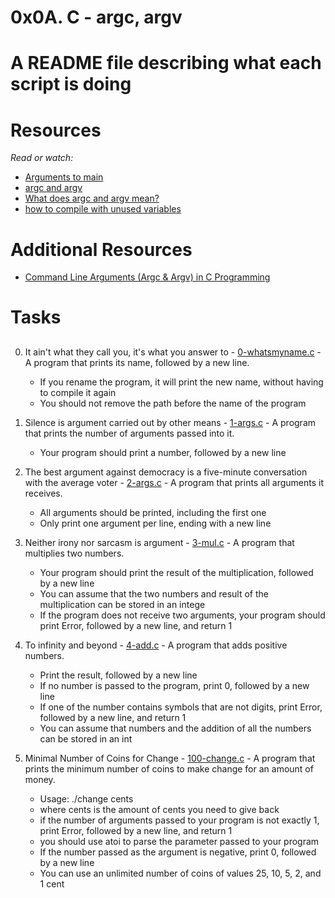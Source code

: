 # 0x0A. C - argc, argv

# A README file describing what each script is doing
##

# Resources
_Read or watch:_

 * [Arguments to main](https://publications.gbdirect.co.uk//c_book/chapter10/arguments_to_main.html)
 * [argc and argv](http://crasseux.com/books/ctutorial/argc-and-argv.html)
 * [What does argc and argv mean?](https://www.youtube.com/watch?v=aP1ijjeZc24)
 * [how to compile with unused variables](https://www.google.com/webhp?q=unused+variable+C)
 ##
 # Additional Resources
 * [Command Line Arguments (Argc & Argv) in C Programming](https://www.youtube.com/watch?v=iFMrxVWiTUs)
##
# Tasks
##
0. It ain't what they call you, it's what you answer to - [0-whatsmyname.c](./0-whatsmyname.c) - A program that prints its name, followed by a new line.
	* If you rename the program, it will print the new name, without having to compile it again
	* You should not remove the path before the name of the program

1. Silence is argument carried out by other means - [1-args.c](./1-args.c) - A program that prints the number of arguments passed into it.
	* Your program should print a number, followed by a new line

2. The best argument against democracy is a five-minute conversation with the average voter - [2-args.c](./2-args.c) - A program that prints all arguments it receives.
	* All arguments should be printed, including the first one
	* Only print one argument per line, ending with a new line

3. Neither irony nor sarcasm is argument - [3-mul.c](./3-mul.c) - A program that multiplies two numbers.
	* Your program should print the result of the multiplication, followed by a new line
	* You can assume that the two numbers and result of the multiplication can be stored in an intege
	* If the program does not receive two arguments, your program should print Error, followed by a new line, and return 1

4. To infinity and beyond - [4-add.c](./4-add.c) - A program that adds positive numbers.
	* Print the result, followed by a new line
	* If no number is passed to the program, print 0, followed by a new line
	* If one of the number contains symbols that are not digits, print Error, followed by a new line, and return 1
	* You can assume that numbers and the addition of all the numbers can be stored in an int

5. Minimal Number of Coins for Change - [100-change.c](./100-change.c) - A program that prints the minimum number of coins to make change for an amount of money.
	* Usage: ./change cents
	* where cents is the amount of cents you need to give back
	* if the number of arguments passed to your program is not exactly 1, print Error, followed by a new line, and return 1
	* you should use atoi to parse the parameter passed to your program
	* If the number passed as the argument is negative, print 0, followed by a new line
	* You can use an unlimited number of coins of values 25, 10, 5, 2, and 1 cent
